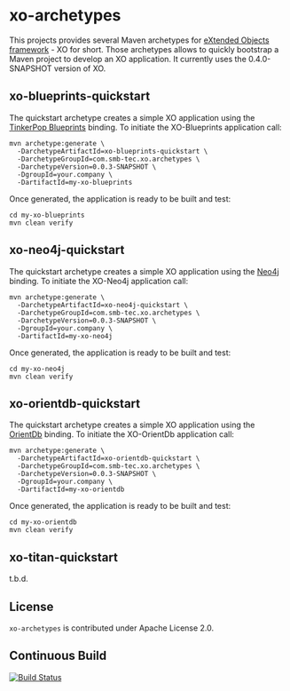 xo-archetypes
=============

This projects provides several Maven archetypes for [eXtended Objects framework](https://github.com/buschmais/xo) - XO for short. Those archetypes allows to quickly bootstrap a Maven project to develop an XO application. It currently uses the 0.4.0-SNAPSHOT version of XO.

xo-blueprints-quickstart
------------------------

The quickstart archetype creates a simple XO application using the [TinkerPop Blueprints](https://github.com/BluWings/xo-tinkerpop-blueprints) binding. To initiate the XO-Blueprints application call:

    mvn archetype:generate \
      -DarchetypeArtifactId=xo-blueprints-quickstart \
      -DarchetypeGroupId=com.smb-tec.xo.archetypes \
      -DarchetypeVersion=0.0.3-SNAPSHOT \
      -DgroupId=your.company \
      -DartifactId=my-xo-blueprints

Once generated, the application is ready to be built and test:

    cd my-xo-blueprints
    mvn clean verify

xo-neo4j-quickstart
-------------------

The quickstart archetype creates a simple XO application using the [Neo4j](https://github.com/buschmais/extended-objects) binding. To initiate the XO-Neo4j application call:

    mvn archetype:generate \
      -DarchetypeArtifactId=xo-neo4j-quickstart \
      -DarchetypeGroupId=com.smb-tec.xo.archetypes \
      -DarchetypeVersion=0.0.3-SNAPSHOT \
      -DgroupId=your.company \
      -DartifactId=my-xo-neo4j

Once generated, the application is ready to be built and test:

    cd my-xo-neo4j
    mvn clean verify

xo-orientdb-quickstart
----------------------

The quickstart archetype creates a simple XO application using the [OrientDb](https://github.com/BluWings/xo-orientdb) binding. To initiate the XO-OrientDb application call:

    mvn archetype:generate \
      -DarchetypeArtifactId=xo-orientdb-quickstart \
      -DarchetypeGroupId=com.smb-tec.xo.archetypes \
      -DarchetypeVersion=0.0.3-SNAPSHOT \
      -DgroupId=your.company \
      -DartifactId=my-xo-orientdb

Once generated, the application is ready to be built and test:

    cd my-xo-orientdb
    mvn clean verify

xo-titan-quickstart
-------------------

t.b.d.

License
-------

``xo-archetypes`` is contributed under Apache License 2.0.

Continuous Build
----------------

[![Build Status](https://secure.travis-ci.org/BluWings/xo-archetypes.png)](http://travis-ci.org/BluWings/xo-archetypes)
